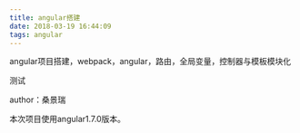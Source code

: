 ```yaml
---
title: angular搭建
date: 2018-03-19 16:44:09
tags: angular
---
```


angular项目搭建，webpack，angular，路由，全局变量，控制器与模板模块化

测试

author：桑景瑞
<!-- more -->


本次项目使用angular1.7.0版本。